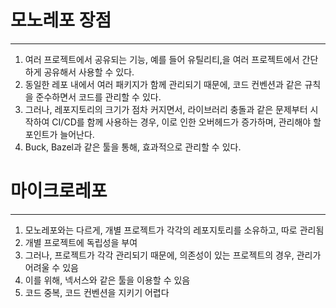 # 모노레포 장점
---
1. 여러 프로젝트에서 공유되는 기능, 예를 들어 유틸리티,을 여러 프로젝트에서 간단하게 공유해서 사용할 수 있다.
2. 동일한 레포 내에서 여러 패키지가 함께 관리되기 때문에, 코드 컨벤션과 같은 규칙을 준수하면서 코드를 관리할 수 있다.
3. 그러나, 레포지토리의 크기가 점차 커지면서, 라이브러리 충돌과 같은 문제부터 시작하여 CI/CD를 함께 사용하는 경우, 이로 인한 오버헤드가 증가하며, 관리해야 할 포인트가 늘어난다.
4. Buck, Bazel과 같은 툴을 통해, 효과적으로 관리할 수 있다.



# 마이크로레포
---
1. 모노레포와는 다르게, 개별 프로젝트가 각각의 레포지토리를 소유하고, 따로 관리됨
2. 개별 프로젝트에 독립성을 부여
3. 그러나, 프로젝트가 각각 관리되기 때문에, 의존성이 있는 프로젝트의 경우, 관리가 어려울 수 있음
4. 이를 위해, 넥서스와 같은 툴을 이용할 수 있음
5. 코드 중복, 코드 컨벤션을 지키기 어렵다
